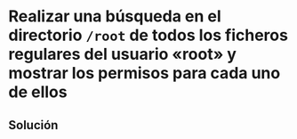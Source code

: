 # Realizar una búsqueda en el directorio `/root` de todos los ficheros regulares del usuario «root» y mostrar los permisos para cada uno de ellos

## Solución

```bash

```
